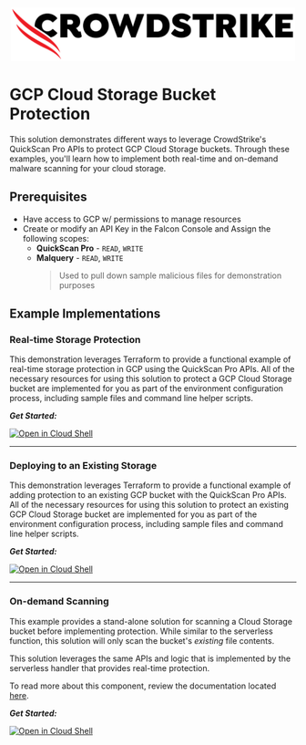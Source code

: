 <p align="center">
   <img src="https://raw.githubusercontent.com/CrowdStrike/falconpy/main/docs/asset/cs-logo.png" alt="CrowdStrike logo" width="500"/>
</p>

# GCP Cloud Storage Bucket Protection

This solution demonstrates different ways to leverage CrowdStrike's QuickScan Pro APIs to protect GCP Cloud Storage buckets. Through these examples, you'll learn how to implement both real-time and on-demand malware scanning for your cloud storage.

## Prerequisites

+ Have access to GCP w/ permissions to manage resources
+ Create or modify an API Key in the Falcon Console and
Assign the following scopes:
  + **QuickScan Pro** - `READ`, `WRITE`
  + **Malquery** - `READ`, `WRITE`
    > Used to pull down sample malicious files for demonstration purposes

## Example Implementations

### Real-time Storage Protection

This demonstration leverages Terraform to provide a functional example of real-time storage protection in GCP using the QuickScan Pro APIs. All of the necessary resources for using this solution to protect a GCP Cloud Storage bucket are implemented for you as part of the environment configuration process, including sample files and command line helper scripts.

***Get Started:***

[![Open in Cloud Shell](https://gstatic.com/cloudssh/images/open-btn.svg)](https://shell.cloud.google.com/cloudshell/editor?cloudshell_git_repo=https%3A%2F%2Fgithub.com%2FCrowdStrike%2Fcloud-storage-protection&cloudshell_workspace=GCP&cloudshell_tutorial=demo%2Ftutorial.md)

---

### Deploying to an Existing Storage

This demonstration leverages Terraform to provide a functional example of adding protection to an existing GCP bucket with the QuickScan Pro APIs. All of the necessary resources for using this solution to protect an existing GCP Cloud Storage bucket are implemented for you as part of the environment configuration process, including sample files and command line helper scripts.

***Get Started:***

[![Open in Cloud Shell](https://gstatic.com/cloudssh/images/open-btn.svg)](https://shell.cloud.google.com/cloudshell/editor?cloudshell_git_repo=https%3A%2F%2Fgithub.com%2FCrowdStrike%2Fcloud-storage-protection&cloudshell_workspace=GCP&cloudshell_tutorial=existing%2Ftutorial.md)

---

### On-demand Scanning

This example provides a stand-alone solution for scanning a Cloud Storage bucket before implementing protection.
While similar to the serverless function, this solution will only scan the bucket's _existing_ file contents.

This solution leverages the same APIs and logic that is implemented by the serverless handler that provides real-time protection.

To read more about this component, review the documentation located [here](on-demand).

***Get Started:***

[![Open in Cloud Shell](https://gstatic.com/cloudssh/images/open-btn.svg)](https://shell.cloud.google.com/cloudshell/editor?cloudshell_git_repo=https%3A%2F%2Fgithub.com%2FCrowdStrike%2Fcloud-storage-protection&cloudshell_workspace=GCP%2Fon-demand&cloudshell_tutorial=tutorial.md)
